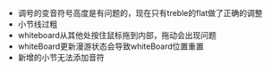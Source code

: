 + 调号的变音符号高度是有问题的，现在只有treble的flat做了正确的调整
+ 小节线过粗
+ whiteboard从其他处按住鼠标拖到内部，拖动会出现问题
+ whiteBoard更新漫游状态会导致whiteBoard位置重置
+ 新增的小节无法添加音符